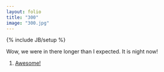 ```yaml
---
layout: folio
title: "300"
image: "300.jpg"
---
```

{% include JB/setup %}

<div class="copy">
	<p>Wow, we were in there longer than I expected. It is night now!</p>
</div>

<div class="choice">
	<ol>
		<li><a href="301.html">
			Awesome!
</a></li>
	</ol>
</div>